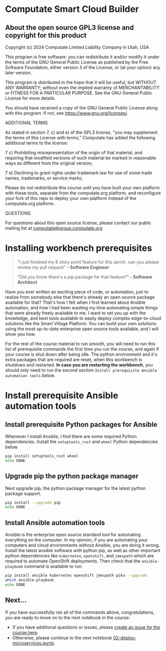 # Computate Smart Cloud Builder

## About the open source GPL3 license and copyright for this product

Copyright (c) 2024 Computate Limited Liability Company in Utah, USA

This program is free software: you can redistribute it and/or modify
it under the terms of the GNU General Public License as published by
the Free Software Foundation, either version 3 of the License, or
(at your option) any later version.

This program is distributed in the hope that it will be useful,
but WITHOUT ANY WARRANTY; without even the implied warranty of
MERCHANTABILITY or FITNESS FOR A PARTICULAR PURPOSE.  See the
GNU General Public License for more details.

You should have received a copy of the GNU General Public License
along with this program.  If not, see <https://www.gnu.org/licenses/>.

ADDITIONAL TERMS

As stated in section 7. c) and e) of the GPL3 license, 
"you may supplement the terms of this License with terms," 
Computate has added the following additional terms to the license: 

  7 c) Prohibiting misrepresentation of the origin of that material, and
    requiring that modified versions of such material be marked in
    reasonable ways as different from the original version;

  7 e) Declining to grant rights under trademark law for use of some
    trade names, trademarks, or service marks;

Please do not redistribute this course until you have built your own platform with these tools, 
separate from the computate.org platform, and reconfigure your fork of this repo to deploy 
your own platform instead of the computate.org platform. 

QUESTIONS

For questions about this open source license, please contact our public mailing list at computate@group.computate.org


# Installing workbench prerequisites

> "I just finished my 8 story point feature for this sprint, can you please review my pull request" **- Software Engineer**

> "Did you know there's a pip package for that feature?" **- Software Architect**

Have you ever written an exciting piece of code, or automation, just to realize from somebody else that there's already an open source package available for that? That's how I felt when I first learned about Ansible automation, and how I had been wasting my time automating simple things that were already freely available to me. I want to set you up with the knowledge, and best tools available to easily deploy complex edge-to-cloud solutions like the Smart Village Platform. You can build your own solutions using the most up-to-date enterprise open source tools available, and I will show you how. 

For the rest of the course material to run smooth, you will need to run this list of prerequisite commands the first time you run the course, and again if your course is shut down after being idle. The python environment and it's extra packages that are required are reset, when this workbench is shutdown and restarted. **In case you are restarting the workbench**, you should only need to run the second section `Install prerequisite Ansible automation tools` below. 

# Install prerequisite Ansible automation tools

## Install prerequisite Python packages for Ansible

Whenever I install Ansible, I find there are some required Python dependencies. Install the `setuptools_rust` and `wheel` Python dependencies below. 


```bash
pip install setuptools_rust wheel
echo DONE
```

## Upgrade pip the python package manager

Next upgrade pip, the python package manager for the latest python package support. 


```bash
pip install --upgrade pip
echo DONE
```

## Install Ansible automation tools
Ansible is the enterprise open source standard tool for automating everything on the computer. In my opinion, if you are automating your computers and cloud environments without Ansible, you are doing it wrong. Install the latest ansible software with python pip, as well as other important python dependencies like `kubernetes`, `openshift`, and `jmespath` which are required to automate OpenShift deployments. Then check that the `ansible-playbook` command is available to run. 


```bash
pip install ansible kubernetes openshift jmespath pika --upgrade
which ansible-playbook
echo DONE
```

## Next...
If you have successfully ran all of the commands above, congratulations, you are ready to move on to the next notebook in the course. 
- If you have additional questions or issues, please [create an issue for the course here](https://github.com/smartabyar-smartvillage/smartabyar-smartvillage-nerc-course/issues). 
- Otherwise, please continue to the next notebook [02-deploy-microservices.ipynb](02-deploy-microservices.ipynb). 



```bash

```
